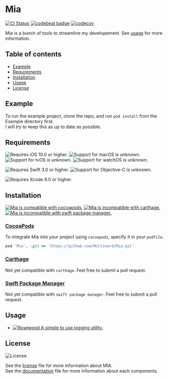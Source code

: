 # Mia

[![CI Status](http://img.shields.io/travis/multinerd/Mia.svg?style=flat)](https://travis-ci.org/multinerd/Mia)
[![codebeat badge](https://codebeat.co/badges/c2d27f95-2d07-4e0f-a321-2c98c629fd1f)](https://codebeat.co/projects/github-com-multinerd-mia-master)
[![codecov](https://codecov.io/gh/multinerd/Mia/branch/master/graph/badge.svg)](https://codecov.io/gh/multinerd/Mia)

Mia is a bunch of tools to streamline my developement. See [usage](#usage) for more information.





## Table of contents 

* [Example](#example)
* [Requirements](#requirements)
* [Installation](#installation)
* [Usage](#usage)
* [License](#license)





## Example

To run the example project, clone the repo, and run `pod install` from the Example directory first.  
I will *try* to keep this as up to date as possible.





## Requirements

![Requires iOS 10.0 or higher.][iosBadge]
![Support for macOS is unknown.][macBadge]
![Support for tvOS is unknown.][tvBadge]
![Support for watchOS is unknown.][watchBadge]

![Requires Swift 3.0 or higher.][swiftBadge]
![Support for Objective-C is unknown.][objcBadge]

![Requires Xcode 8.0 or higher.][xcodeBadge]

[iosBadge]: https://img.shields.io/badge/ios-10.0+-a.svg?style=flat&colorA=212121&colorB=616161 
[macBadge]: https://img.shields.io/badge/macos-unknown-a.svg?style=flat&colorA=212121&colorB=616161 
[tvBadge]: https://img.shields.io/badge/tvos-unknown-a.svg?style=flat&colorA=212121&colorB=616161 
[watchBadge]: https://img.shields.io/badge/watchos-unknown-a.svg?style=flat&colorA=212121&colorB=616161 

[swiftBadge]: https://img.shields.io/badge/swift-3.0+-a.svg?style=flat&colorA=212121&colorB=FD7935
[objcBadge]: https://img.shields.io/badge/objective--c-unknown-a.svg?style=flat&colorA=212121&colorB=616161 

[xcodeBadge]: https://img.shields.io/badge/xcode-8.0+-a.svg?style=flat&colorA=212121&colorB=00B0FF 





## Installation

[![Mia is compatible with cocoapods.][cocoapodsBadge]][cocoapodsURL]
[![Mia is incompatible with carthage.][carthageBadge]][carthageURL]
[![Mia is incompatible with swift package manager.][spmBadge]][spmURL]


### [CocoaPods][cocoapodsURL]

To integrate Mia into your project using `cocoapods`, specify it in your `podfile`.

```ruby
pod 'Mia', :git => 'https://github.com/Multinerd/Mia.git'
```


### [Carthage][carthageURL]

Not yet compatible with `carthage`. Feel free to submit a pull request.


### [Swift Package Manager][spmURL]

Not yet compatible with `swift package manager`. Feel free to submit a pull request.

[cocoapodsBadge]: https://img.shields.io/badge/cocoapods-compatible-a.svg?style=flat&colorA=212121&colorB=00C853
[carthageBadge]: https://img.shields.io/badge/carthage-incompatible-red.svg?style=flat&colorA=212121&colorB=E53935
[spmBadge]: https://img.shields.io/badge/spm-incompatible-red.svg?style=flat&colorA=212121&colorB=E53935 

[cocoapodsURL]: http://cocoapods.org
[carthageURL]: https://github.com/Carthage/Carthage
[spmURL]: https://swift.org/package-manager/





## Usage

- [![Rosewood][rosewoodBadge] A simple to use logging utility.][rosewoodURL]


[rosewoodBadge]: https://img.shields.io/badge/logging-rosewood-a.svg?style=flat&colorA=212121&colorB=F48FB1 
[rosewoodURL]: https://github.com/multinerd/Mia/blob/master/Documentation/Rosewood.md





## License

![License][licenseBadge]

See the [license][licenseURL] file for more information about MIA.  
See the [documentation][documentationURL] file for more information about each components.  

[licenseBadge]: https://img.shields.io/badge/license-MIT-a.svg?style=flat&colorA=212121&colorB=616161 
[licenseURL]: https://github.com/multinerd/Mia/blob/master/LICENSE
[documentationURL]: https://github.com/multinerd/Mia/tree/master/Documentation

